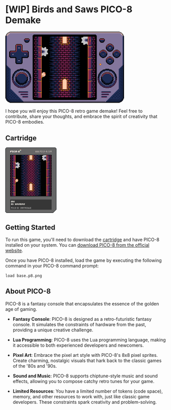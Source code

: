 # [WIP] Birds and Saws PICO-8 Demake

<img src='readme-resources/console_game_composition.gif' width='372'>


I hope you will enjoy this PICO-8 retro game demake! Feel free to contribute, share your thoughts, and embrace the spirit of creativity that PICO-8 embodies.

## Cartridge

![Cartridge](readme-resources/bas.p8.png)

## Getting Started

To run this game, you'll need to download the [cartridge](readme-resources/bas.p8.png) and have PICO-8 installed on your system. You can [download PICO-8 from the official website](https://www.lexaloffle.com/pico-8.php).

Once you have PICO-8 installed, load the game by executing the following command in your PICO-8 command prompt:

```shell
load base.p8.png
```

## About PICO-8

PICO-8 is a fantasy console that encapsulates the essence of the golden age of gaming.

- **Fantasy Console**: PICO-8 is designed as a retro-futuristic fantasy console. It simulates the constraints of hardware from the past, providing a unique creative challenge.

- **Lua Programming**: PICO-8 uses the Lua programming language, making it accessible to both experienced developers and newcomers.

- **Pixel Art**: Embrace the pixel art style with PICO-8's 8x8 pixel sprites. Create charming, nostalgic visuals that hark back to the classic games of the '80s and '90s.

- **Sound and Music**: PICO-8 supports chiptune-style music and sound effects, allowing you to compose catchy retro tunes for your game.

- **Limited Resources**: You have a limited number of tokens (code space), memory, and other resources to work with, just like classic game developers. These constraints spark creativity and problem-solving.